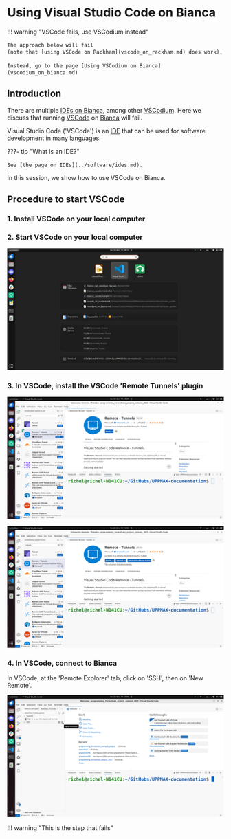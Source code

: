 # Using Visual Studio Code on Bianca

!!! warning "VSCode fails, use VSCodium instead"

    The approach below will fail
    (note that [using VSCode on Rackham](vscode_on_rackham.md) does work).

    Instead, go to the page [Using VSCodium on Bianca](vscodium_on_bianca.md)

## Introduction

There are multiple [IDEs on Bianca](../cluster_guides/ides_on_bianca.md),
among other [VSCodium](../software/vscodium.md).
Here we discuss that running [VSCode](../software/vscode.md)
on [Bianca](../cluster_guides/bianca.md) will fail.

Visual Studio Code ('VSCode') is an [IDE](../software/ides.md)
that can be used for software development in many languages.

???- tip "What is an IDE?"

    See [the page on IDEs](../software/ides.md).

In this session, we show how to use VSCode on Bianca.

## Procedure to start VSCode

### 1. Install VSCode on your local computer

### 2. Start VSCode on your local computer

![Start VSCode on your local computer](./img/start_vscode_ubuntu.png)

### 3. In VSCode, install the VSCode 'Remote Tunnels' plugin

![In VSCode, install the VSCode 'Remote Tunnels' plugin](./img/vscode_remote_tunnels_before_install.png)

![In VSCode, installed the VSCode 'Remote Tunnels' plugin](./img/vscode_remote_tunnels_after_install.png)

### 4. In VSCode, connect to Bianca

In VSCode, at the 'Remote Explorer' tab, click on 'SSH',
then on 'New Remote'.

![In VSCode, connect to Bianca](./img/vscode_add_new_remote.png)

!!! warning "This is the step that fails"
